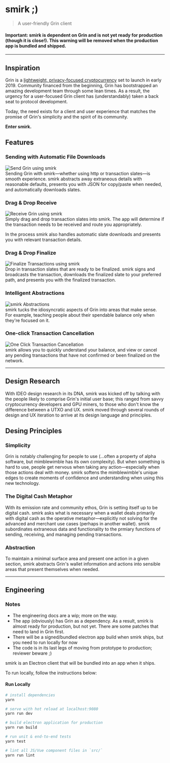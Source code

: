 # smirk ;)
> A user-friendly Grin client

#### Important: smirk is dependent on Grin and is not yet ready for production (though it is close!). This warning will be removed when the production app is bundled and shipped.

----

## Inspiration
Grin is a [lightweight, privacy-focused cryptocurrency](http://grin-tech.org) set to launch in early 2019. Community financed from the beginning, Grin has bootstrapped an amazing development team through some lean times. As a result, the urgency for a user-focused Grin client has (understandably) taken a back seat to protocol development.

Today, the need exists for a client and user experience that matches the promise of Grin's simplicity and the spirit of its community. 

__Enter smirk.__

## Features

### Sending with Automatic File Downloads
![Send Grin using smirk](https://media.giphy.com/media/1wpMxeEcqgUKCnfQ9f/giphy.gif)<br />
Sending Grin with smirk—whether using http or transaction slates—is smooth experience. smirk abstracts away extraneous details with reasonable defaults, presents you with JSON for copy/paste when needed, and automatically downloads slates.

### Drag & Drop Receive
![Receive Grin using smirk](https://media.giphy.com/media/fWgfStX6XoLa0VkcQY/giphy.gif)<br />
Simply drag and drop transaction slates into smirk. The app will determine if the transaction needs to be received and route you appropriately. 

In the process smirk also handles automatic slate downloads and presents you with relevant transaction details.

### Drag & Drop Finalize
![Finalize Transactions using smirk](https://media.giphy.com/media/31Yk1dd6KraitdkJfv/giphy.gif)<br />
Drop in transaction slates that are ready to be finalized. smirk signs and broadcasts the transaction, downloads the finalized slate to your preferred path, and presents you with the finalized transaction.

### Intelligent Abstractions
![smirk Abstractions](https://media.giphy.com/media/47K4g01GHYl8es6nAZ/giphy.gif)<br />
smirk tucks the idiosyncratic aspects of Grin into areas that make sense. For example, teaching people about their spendable balance only when they're focused on it.

### One-click Transaction Cancellation
![One Click Transaction Cancellation](https://media.giphy.com/media/1ziD7JGMnq9Eh29GKU/giphy.gif)<br />
smirk allows you to quickly understand your balance, and view or cancel any pending transactions that have not confirmed or been finalized on the network.

-----

## Design Research
With IDEO design research in its DNA, smirk was kicked off by talking with the people likely to comprise Grin's initial user base; this ranged from savvy cryptocurrency developers and GPU miners, to those who don't know the difference between a UTXO and UX. smirk moved through several rounds of design and UX iteration to arrive at its design language and principles.

## Desing Principles

### Simplicity
Grin is notably challenging for people to use (...often a property of alpha software, but mimblewimble has its own complexity). But when something is hard to use, people get nervous when taking any action—especially when those actions deal with money. smirk softens the mimblewimble's unique edges to create moments of confidence and understanding when using this new technology. 

### The Digital Cash Metaphor
With its emission rate and community ethos, Grin is setting itself up to be digital cash. smirk asks what is necessary when a wallet deals primarily with digital cash as the operative metaphor—explicitly not solving for the advanced and merchant use cases (perhaps in another wallet). smirk subordinates extraneous data and functionality to the prmiary functions of sending, receiving, and managing pending transactions.

### Abstraction
To maintain a minimal surface area and present one action in a given section, smirk abstracts Grin's wallet information and actions into sensible areas that present themselves when needed.

-----

## Engineering 

### Notes
- The engineering docs are a wip; more on the way.
- The app (obviously) has Grin as a dependency. As a result, smirk is almost ready for production, but not yet. There are some patches that need to land in Grin first.
- There will be a signed/bundled electron app build when smirk ships, but you need to run locally for now
- The code is in its last legs of moving from prototype to production; reviewer beware ;)

smirk is an Electron client that will be bundled into an app when it ships. 

To run locally, follow the instructions below: 

#### Run Locally

``` bash
# install dependencies
yarn

# serve with hot reload at localhost:9080
yarn run dev

# build electron application for production
yarn run build

# run unit & end-to-end tests
yarn test

# lint all JS/Vue component files in `src/`
yarn run lint

```
